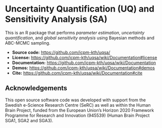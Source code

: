 # Uncertainty Quantification (UQ) and Sensitivity Analysis (SA)

This is an R package that performs *parameter estimation*,
*uncertainty quantification*, and *global sensitivity analysis* using
Bayesian methods and ABC-MCMC sampling.
 
* **Source code:** https://github.com/icpm-kth/uqsa/
* **License:** https://github.com/icpm-kth/uqsa/wiki/Documentation#license
* **Documentation:** https://github.com/icpm-kth/uqsa/wiki/Documentation
* **Demos:** https://github.com/icpm-kth/uqsa/wiki/Documentation#demos
* **Cite:** https://github.com/icpm-kth/uqsa/wiki/Documentation#cite

## Acknowledgements

This open source software code was developed with support from the Swedish e-Science Research Centre (SeRC) as well as within the Human Brain Project, funded from the European Union’s Horizon 2020 Framework Programme for Research and Innovation (945539) (Human Brain Project SGA1, SGA2 and SGA3).
